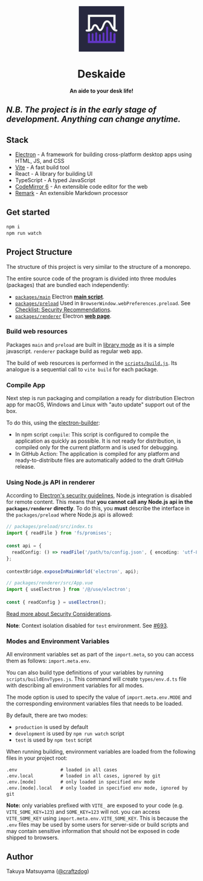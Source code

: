 <div align="center">
  <img src="doc/deskaide-logo.png" height="120">
  <h1>Deskaide</h1>
  <strong>An aide to your desk life!</strong>
</div>

## _N.B. The project is in the early stage of development. Anything can change anytime._

## Stack

- [Electron](https://www.electronjs.org/) - A framework for building cross-platform desktop apps using HTML, JS, and CSS
- [Vite](https://vitejs.dev/) - A fast build tool
- React - A library for building UI
- TypeScript - A typed JavaScript
- [CodeMirror 6](https://codemirror.net/6/) - An extensible code editor for the web
- [Remark](https://remark.js.org/) - An extensible Markdown processor

## Get started

```sh
npm i
npm run watch
```

## Project Structure

The structure of this project is very similar to the structure of a monorepo.

The entire source code of the program is divided into three modules (packages) that are bundled each independently:

- [`packages/main`](packages/main)
  Electron [**main script**](https://www.electronjs.org/docs/tutorial/quick-start#create-the-main-script-file).
- [`packages/preload`](packages/preload)
  Used in `BrowserWindow.webPreferences.preload`. See [Checklist: Security Recommendations](https://www.electronjs.org/docs/tutorial/security#2-do-not-enable-nodejs-integration-for-remote-content).
- [`packages/renderer`](packages/renderer)
  Electron [**web page**](https://www.electronjs.org/docs/tutorial/quick-start#create-a-web-page).

### Build web resources

Packages `main` and `preload` are built in [library mode](https://vitejs.dev/guide/build.html#library-mode) as it is a simple javascript.
`renderer` package build as regular web app.

The build of web resources is performed in the [`scripts/build.js`](scripts/build.js). Its analogue is a sequential call to `vite build` for each package.

### Compile App

Next step is run packaging and compilation a ready for distribution Electron app for macOS, Windows and Linux with "auto update" support out of the box.

To do this, using the [electron-builder]:

- In npm script `compile`: This script is configured to compile the application as quickly as possible. It is not ready for distribution, is compiled only for the current platform and is used for debugging.
- In GitHub Action: The application is compiled for any platform and ready-to-distribute files are automatically added to the draft GitHub release.

### Using Node.js API in renderer

According to [Electron's security guidelines](https://www.electronjs.org/docs/tutorial/security#2-do-not-enable-nodejs-integration-for-remote-content), Node.js integration is disabled for remote content. This means that **you cannot call any Node.js api in the `packages/renderer` directly**. To do this, you **must** describe the interface in the `packages/preload` where Node.js api is allowed:

```ts
// packages/preload/src/index.ts
import { readFile } from 'fs/promises';

const api = {
  readConfig: () => readFile('/path/to/config.json', { encoding: 'utf-8' }),
};

contextBridge.exposeInMainWorld('electron', api);
```

```ts
// packages/renderer/src/App.vue
import { useElectron } from '/@/use/electron';

const { readConfig } = useElectron();
```

[Read more about Security Considerations](https://www.electronjs.org/docs/tutorial/context-isolation#security-considerations).

**Note**: Context isolation disabled for `test` environment. See [#693](https://github.com/electron-userland/spectron/issues/693#issuecomment-747872160).

### Modes and Environment Variables

All environment variables set as part of the `import.meta`, so you can access them as follows: `import.meta.env`.

You can also build type definitions of your variables by running `scripts/buildEnvTypes.js`. This command will create `types/env.d.ts` file with describing all environment variables for all modes.

The mode option is used to specify the value of `import.meta.env.MODE` and the corresponding environment variables files that needs to be loaded.

By default, there are two modes:

- `production` is used by default
- `development` is used by `npm run watch` script
- `test` is used by `npm test` script

When running building, environment variables are loaded from the following files in your project root:

```
.env                # loaded in all cases
.env.local          # loaded in all cases, ignored by git
.env.[mode]         # only loaded in specified env mode
.env.[mode].local   # only loaded in specified env mode, ignored by git
```

**Note:** only variables prefixed with `VITE_` are exposed to your code (e.g. `VITE_SOME_KEY=123`) and `SOME_KEY=123` will not. you can access `VITE_SOME_KEY` using `import.meta.env.VITE_SOME_KEY`. This is because the `.env` files may be used by some users for server-side or build scripts and may contain sensitive information that should not be exposed in code shipped to browsers.

## Author

Takuya Matsuyama ([@craftzdog](https://github.com/craftzdog))

[vite]: https://github.com/vitejs/vite/
[electron]: https://github.com/electron/electron
[electron-builder]: https://github.com/electron-userland/electron-builder
[vue]: https://github.com/vuejs/vue-next
[vue-router]: https://github.com/vuejs/vue-router-next/
[typescript]: https://github.com/microsoft/TypeScript/
[spectron]: https://github.com/electron-userland/spectron
[vue-tsc]: https://github.com/johnsoncodehk/vue-tsc
[eslint-plugin-vue]: https://github.com/vuejs/eslint-plugin-vue
[cawa-93-github]: https://github.com/cawa-93/
[cawa-93-sponsor]: https://www.patreon.com/Kozack/
